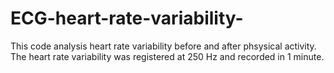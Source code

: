 # ECG-heart-rate-variability-
This code analysis heart rate variability before and after phsysical activity. The heart rate variability was registered at 250 Hz and recorded in 1 minute. 
